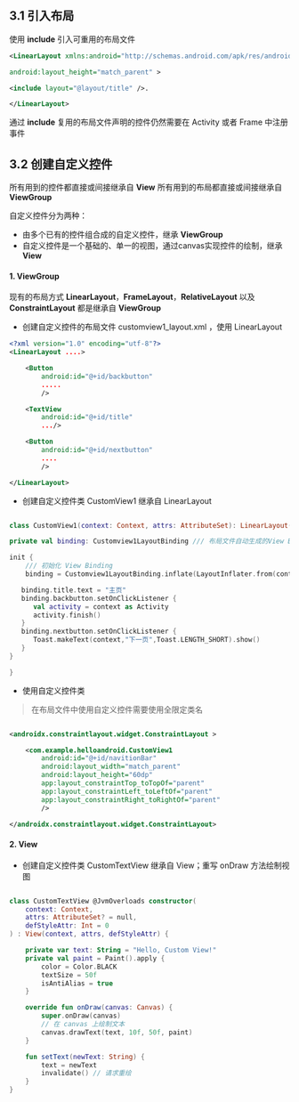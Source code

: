 ## 3.1 引入布局 

使用 **include** 引入可重用的布局文件

```xml
<LinearLayout xmlns:android="http://schemas.android.com/apk/res/android" android:layout_width="match_parent"

android:layout_height="match_parent" >

<include layout="@layout/title" />.  

</LinearLayout>
```

通过 **include** 复用的布局文件声明的控件仍然需要在 Activity 或者 Frame 中注册事件

## 3.2 创建自定义控件 

所有用到的控件都直接或间接继承自 **View**
所有用到的布局都直接或间接继承自 **ViewGroup** 

自定义控件分为两种：
- 由多个已有的控件组合成的自定义控件，继承 **ViewGroup**
- 自定义控件是一个基础的、单一的视图，通过canvas实现控件的绘制，继承 **View**

#### 1. ViewGroup

现有的布局方式 **LinearLayout**，**FrameLayout**，**RelativeLayout** 以及 **ConstraintLayout** 都是继承自 **ViewGroup** 

- 创建自定义控件的布局文件 customview1_layout.xml ，使用
LinearLayout

```xml 
<?xml version="1.0" encoding="utf-8"?>
<LinearLayout ....>

    <Button
        android:id="@+id/backbutton"
        .....
        />

    <TextView
        android:id="@+id/title"
        .../>

    <Button
        android:id="@+id/nextbutton"
        ....
        />

</LinearLayout>
```

- 创建自定义控件类 CustomView1 继承自 LinearLayout

```kotlin

class CustomView1(context: Context, attrs: AttributeSet): LinearLayout(context,attrs) {

private val binding: Customview1LayoutBinding /// 布局文件自动生成的View Binding类

init {
    /// 初始化 View Binding 
    binding = Customview1LayoutBinding.inflate(LayoutInflater.from(context), this, true)

   binding.title.text = "主页"
   binding.backbutton.setOnClickListener {
      val activity = context as Activity
      activity.finish()
   }
   binding.nextbutton.setOnClickListener {
      Toast.makeText(context,"下一页",Toast.LENGTH_SHORT).show()
   }
}

}
```

- 使用自定义控件类
> 在布局文件中使用自定义控件需要使用全限定类名

```xml 

<androidx.constraintlayout.widget.ConstraintLayout >

    <com.example.helloandroid.CustomView1
        android:id="@+id/navitionBar"
        android:layout_width="match_parent"
        android:layout_height="60dp"
        app:layout_constraintTop_toTopOf="parent"
        app:layout_constraintLeft_toLeftOf="parent"
        app:layout_constraintRight_toRightOf="parent"
        />

</androidx.constraintlayout.widget.ConstraintLayout>
```

#### 2. View

- 创建自定义控件类 CustomTextView 继承自 View；重写 onDraw 方法绘制视图
```kotlin 

class CustomTextView @JvmOverloads constructor(
    context: Context,
    attrs: AttributeSet? = null,
    defStyleAttr: Int = 0
) : View(context, attrs, defStyleAttr) {

    private var text: String = "Hello, Custom View!"
    private val paint = Paint().apply {
        color = Color.BLACK
        textSize = 50f
        isAntiAlias = true
    }

    override fun onDraw(canvas: Canvas) {
        super.onDraw(canvas)
        // 在 canvas 上绘制文本
        canvas.drawText(text, 10f, 50f, paint)
    }

    fun setText(newText: String) {
        text = newText
        invalidate() // 请求重绘
    }
}
```